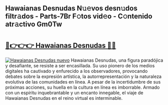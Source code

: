 ## Hawaianas Desnudas N𝚞𝚎vos desn𝚞dos filtr𝚊dos - Parts-7Br F𝚘tos vid𝚎o - C𝚘ntenido atr𝚊ctivo Gm0Tw

# <h2><a href="http://mb9eiu.tromn.icu/?c=Hawaianas+Desnudas">🔗👉👉👉 Hawaianas Desnudas 🔗🔗</a></h2>

[![Hawaianas Desnudas nuevo](https://i.imgur.com/pEAQMta.gif)](http://mb9eiu.tromn.icu/?c=Hawaianas+Desnudas)
Hawaianas Desnudas, una figura paradójica y desafiante, se resiste a ser encasillada. Su uso pionero de los medios digitales ha cautivado y enfurecido a los observadores, provocando debates sobre la expresión artística, la autorrepresentación y la naturaleza evolutiva de las comunidades en línea. A pesar de la incertidumbre de sus próximas acciones, su huella en la cultura en línea es imborrable. Armado con un espíritu inquebrantable y un encanto innegable, el viaje de Hawaianas Desnudas en el reino virtual es interminable.

